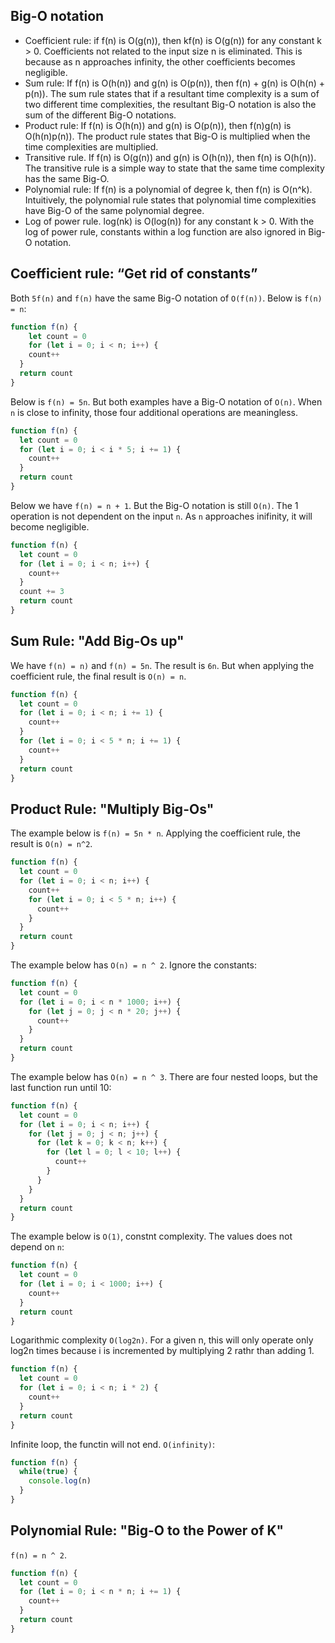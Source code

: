 ## Big-O notation

- Coefficient rule: if f(n) is O(g(n)), then kf(n) is O(g(n)) for any constant k > 0. Coefficients not related to the input size n is eliminated. This is because as n approaches infinity, the other coefficients becomes negligible.
- Sum rule: If f(n) is O(h(n)) and g(n) is O(p(n)), then f(n) + g(n) is O(h(n) + p(n)). The sum rule states that if a resultant time complexity is a sum of two different time complexities, the resultant Big-O notation is also the sum of the different Big-O notations.
- Product rule: If f(n) is O(h(n)) and g(n) is O(p(n)), then f(n)g(n) is O(h(n)p(n)). The product rule states that Big-O is multiplied when the time complexities are multiplied.
- Transitive rule. If f(n) is O(g(n)) and g(n) is O(h(n)), then f(n) is O(h(n)). The transitive rule is a simple way to state that the same time complexity has the same Big-O.
- Polynomial rule: If f(n) is a polynomial of degree k, then f(n) is O(n^k). Intuitively, the polynomial rule states that polynomial time complexities have Big-O of the same polynomial degree.
- Log of power rule. log(nk) is O(log(n)) for any constant k > 0. With the log of power rule, constants within a log function are also ignored in Big-O notation.


## Coefficient rule: “Get rid of constants”

Both `5f(n)` and `f(n)` have the same Big-O notation of `O(f(n))`. Below is `f(n) = n`:

```js
function f(n) {
	let count = 0
	for (let i = 0; i < n; i++) {
    count++
  }
  return count
}
```

Below is `f(n) = 5n`. But both examples have a Big-O notation of `O(n)`. When `n` is close to infinity, those four additional operations are meaningless.

```js
function f(n) {
  let count = 0
  for (let i = 0; i < i * 5; i += 1) {
    count++
  }
  return count
}
```

Below we have `f(n) = n + 1`. But the Big-O notation is still `O(n)`. The 1 operation is not dependent on the input `n`. As `n` approaches inifinity, it will become negligible.


```js
function f(n) {
  let count = 0
  for (let i = 0; i < n; i++) {
    count++
  }
  count += 3
  return count
}
```


## Sum Rule: "Add Big-Os up"

We have `f(n) = n)` and `f(n) = 5n`. The result is `6n`. But when applying the coefficient rule, the final result is `O(n) = n`.

```js
function f(n) {
  let count = 0
  for (let i = 0; i < n; i += 1) {
    count++
  }
  for (let i = 0; i < 5 * n; i += 1) {
    count++
  }
  return count
}
```

## Product Rule: "Multiply Big-Os"

The example below is `f(n) = 5n * n`. Applying the coefficient rule, the result is `O(n) = n^2`.
```js
function f(n) {
  let count = 0
  for (let i = 0; i < n; i++) {
    count++
    for (let i = 0; i < 5 * n; i++) {
      count++
    }
  } 
  return count
}
```

The example below has `O(n) = n ^ 2`. Ignore the constants:

```js
function f(n) {
  let count = 0
  for (let i = 0; i < n * 1000; i++) {
    for (let j = 0; j < n * 20; j++) {
      count++
    }
  }
  return count
}
```

The example below has `O(n) = n ^ 3`. There are four nested loops, but the last function run until 10:

```js
function f(n) {
  let count = 0
  for (let i = 0; i < n; i++) {
    for (let j = 0; j < n; j++) {
      for (let k = 0; k < n; k++) {
        for (let l = 0; l < 10; l++) {
          count++
        }
      }
    }
  }
  return count
}
```

The example below is `O(1)`, constnt complexity. The values does not depend on `n`:

```js
function f(n) {
  let count = 0
  for (let i = 0; i < 1000; i++) {
    count++
  }
  return count
}
```

Logarithmic complexity `O(log2n)`. For a given n, this will only operate only log2n times because i is incremented by multiplying 2 rathr than adding 1.

```js
function f(n) {
  let count = 0
  for (let i = 0; i < n; i * 2) {
    count++
  }
  return count
}
```

Infinite loop, the functin will not end. `O(infinity)`:

```js
function f(n) {
  while(true) {
    console.log(n)
  }
}
```

## Polynomial Rule: "Big-O to the Power of K"

`f(n) = n ^ 2`.

```js
function f(n) {
  let count = 0
  for (let i = 0; i < n * n; i += 1) {
    count++
  }
  return count
}
```


